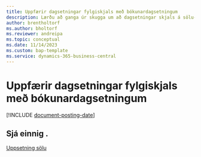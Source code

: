 ```yaml
---
title: Uppfærir dagsetningar fylgiskjals með bókunardagsetningum
description: Lærðu að ganga úr skugga um að dagsetningar skjals á sölu-og innkaupaskjölum samsvari bókunardagsetningum þeirra.
author: brentholtorf
ms.author: bholtorf
ms.reviewer: andreipa
ms.topic: conceptual
ms.date: 11/14/2023
ms.custom: bap-template
ms.service: dynamics-365-business-central
---
```

# <a name="update-document-dates-with-posting-dates"></a>Uppfærir dagsetningar fylgiskjals með bókunardagsetningum

[!INCLUDE [document-posting-date](includes/document-posting-date.md)]

## <a name="see-also"></a>Sjá einnig .

[Uppsetning sölu](sales-setup-sales.md)
